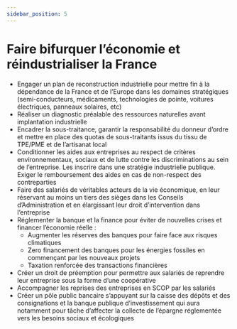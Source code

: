```yaml
---
sidebar_position: 5
---
```


# Faire bifurquer l’économie et réindustrialiser la France
 
- Engager un plan de reconstruction industrielle pour mettre fin à la dépendance de la France et de l’Europe dans les domaines stratégiques (semi-conducteurs, médicaments, technologies de pointe, voitures électriques, panneaux solaires, etc) 
- Réaliser un diagnostic préalable des ressources naturelles avant implantation industrielle 
- Encadrer la sous-traitance, garantir la responsabilité du donneur d’ordre et mettre en place des quotas de sous-traitants issus du tissu de TPE/PME et de l’artisanat local 
- Conditionner les aides aux entreprises au respect de critères environnementaux, sociaux et de lutte contre les discriminations au sein de l’entreprise. Les inscrire dans une stratégie industrielle publique. Exiger le remboursement des aides en cas de non-respect des contreparties 
- Faire des salariés de véritables acteurs de la vie économique, en leur réservant au moins un tiers des sièges dans les Conseils d’Administration et en élargissant leur droit d’intervention dans l’entreprise 
- Réglementer la banque et la finance pour éviter de nouvelles crises et financer l’économie réelle : 
  - Augmenter les réserves des banques pour faire face aux risques climatiques 
  - Zero financement des banques pour les énergies fossiles en commençant par les nouveaux projets
  - Taxation renforcée des transactions financières 
- Créer un droit de préemption pour permettre aux salariés de reprendre leur entreprise sous la forme d’une coopérative 
- Accompagner les reprises des entreprises en SCOP par les salariés 
- Créer un pôle public bancaire s’appuyant sur la caisse des dépôts et des consignations et la banque publique d’investissement qui aura notamment pour tâche d’affecter la collecte de l’épargne réglementée vers les besoins sociaux et écologiques 
